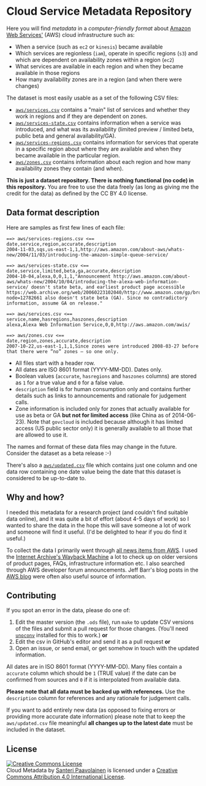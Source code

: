 # Cloud Service Metadata Repository #

Here you will find *metadata* in a *computer-friendly format* about
[Amazon Web Services'](http://aws.amazon.com/) (AWS) cloud
infrastructure such as:

* When a service (such as `ec2` or `kinesis`) became available
* Which services are regionless (`iam`), operate in specific regions
  (`s3`) and which are dependent on availability zones within a region
  (`ec2`)
* What services are available in each region and when they became
  available in those regions
* How many availability zones are in a region (and when there were
  changes)

The dataset is most easily usable as a set of the following CSV files:

* [`aws/services.csv`](aws/services.csv) contains a "main" list of
  services and whether they work in regions and if they are dependent
  on zones.
* [`aws/services-state.csv`](aws/services-state.csv) contains
  information when a service was introduced, and what was its
  availability (limited preview / limited beta, public beta and
  general availability/GA).
* [`aws/services-regions.csv`](aws/services-regions.csv) contains
  information for services that operate in a specific region about
  where they are available and when they became available in the
  particular region.
* [`aws/zones.csv`](aws/zones.csv) contains information about each
  region and how many availability zones they contain (and when).

**This is just a dataset repository. There is nothing functional (no
code) in this repository.** You are free to use the data freely (as
long as giving me the credit for the data) as defined by the CC BY 4.0
license.

## Data format description ##

Here are samples as first few lines of each file:

    ==> aws/services-regions.csv <==
    date,service,region,accurate,description
    2004-11-03,sqs,us-east-1,1,http://aws.amazon.com/about-aws/whats-new/2004/11/03/introducing-the-amazon-simple-queue-service/

    ==> aws/services-state.csv <==
    date,service,limited,beta,ga,accurate,description
    2004-10-04,alexa,0,0,1,1,"Announcement http://aws.amazon.com/about-aws/whats-new/2004/10/04/introducing-the-alexa-web-information-service/ doesn't state beta, and earliest product page accessible https://web.archive.org/web/20060223102040/http://www.amazon.com/gp/browse.html?node=12782661 also doesn't state beta (GA). Since no contradictory information, assume GA on release."

    ==> aws/services.csv <==
    service,name,hasregions,haszones,description
    alexa,Alexa Web Information Service,0,0,http://aws.amazon.com/awis/

    ==> aws/zones.csv <==
    date,region,zones,accurate,description
    2007-10-22,us-east-1,1,1,Since zones were introduced 2008-03-27 before that there were ”no” zones – so one only.

* All files start with a header row.
* All dates are ISO 8601 format (YYYY-MM-DD). Dates only.
* Boolean values (`accurate`, `hasregions` and `haszones` columns) are
  stored as `1` for a true value and `0` for a false value.
* `description` field is for human consumption only and contains
  further details such as links to announcements and rationale for
  judgement calls.
* Zone information is included only for zones that actually available
  for use as beta or GA **but not for limited access** (like China as
  of 2014-06-23). Note that `govcloud` is included because although it
  has limited access (US public sector only) it is generally available
  to all those that are allowed to use it.

The names and format of these data files may change in the
future. Consider the dataset as a beta release :-)

There's also a [`aws/updated.csv`](updated.csv) file which contains
just one column and one data row containing one date value being the
date that this dataset is considered to be up-to-date to.

## Why and how? ##

I needed this metadata for a research project (and couldn't find
suitable data online), and it was quite a bit of effort (about 4-5
days of work) so I wanted to share the data in the hope this will save
someone a lot of work and someone will find it useful. (I'd be
delighted to hear if you do find it useful.)

To collect the data I primarily went through
[all news items from AWS](http://aws.amazon.com/new/). I used the
[Internet Archive's Wayback Machine](https://archive.org/web/) a lot
to check up on older versions of product pages, FAQs, infrastructure
information etc. I also searched through AWS developer forum
announcements. Jeff Barr's blog posts in the
[AWS blog](http://aws.amazon.com/blogs/aws/) were often also useful
source of information.

## Contributing ##

If you spot an error in the data, please do one of:

1. Edit the master version (the `.ods` file), run `make` to update CSV
   versions of the files and submit a pull request for those
   changes. (You'll need
   [`unoconv`](https://github.com/dagwieers/unoconv) installed for
   this to work.) **or**
2. Edit the csv in GitHub's editor and send it as a pull request **or**
3. Open an issue, or send email, or get somehow in touch with the
   updated information.

All dates are in ISO 8601 format (YYYY-MM-DD). Many files contain a
`accurate` column which should be `1` (TRUE value) if the date can be
confirmed from sources and `0` if it is interpolated from available
data.

**Please note that all data must be backed up with references.** Use
the `description` column for references and any rationale for
judgement calls.

If you want to add entirely new data (as opposed to fixing errors or
providing more accurate date information) please note that to keep the
`aws/updated.csv` file meaningful **all changes up to the latest
date** must be included in the dataset.

## License ##

<a rel="license" href="http://creativecommons.org/licenses/by/4.0/"><img alt="Creative Commons License" style="border-width:0" src="http://i.creativecommons.org/l/by/4.0/88x31.png" /></a><br /><span xmlns:dct="http://purl.org/dc/terms/" href="http://purl.org/dc/dcmitype/Dataset" property="dct:title" rel="dct:type">Cloud Metadata</span> by <a xmlns:cc="http://creativecommons.org/ns#" href="https://github.com/santtu/cloud-meta" property="cc:attributionName" rel="cc:attributionURL">Santeri Paavolainen</a> is licensed under a <a rel="license" href="http://creativecommons.org/licenses/by/4.0/">Creative Commons Attribution 4.0 International License</a>.
